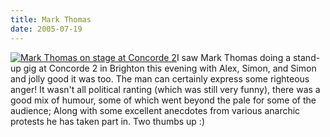 ```yaml
---
title: Mark Thomas
date: 2005-07-19
---
```


[![Mark Thomas on stage at Concorde 2](http://gallery.tenshu.net/albums/userpics/10001/thumb_dsc00038.jpg)](http://gallery.tenshu.net/displayimage.php?album=4&pos=2)I saw Mark Thomas doing a stand-up gig at Concorde 2 in Brighton this evening with Alex, Simon, and Simon and jolly good it was too. The man can certainly express some righteous anger!
It wasn't all political ranting (which was still very funny), there was a good mix of humour, some of which went beyond the pale for some of the audience; Along with some excellent anecdotes from various anarchic protests he has taken part in.
Two thumbs up :)

